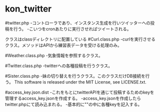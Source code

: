 kon_twitter
===========
#twitter.php
-コントローラであり、インスタンス生成を行いツイッターへの投稿を行う。
-こいつをcronあたりに実行させればツイートされる。

クラスはclassディレクトリに配置している
#Curl.class.php
-curlを実行させるクラス。メソッドはAPIから練習表データを受ける処理のみ。

#Weather.class.php
-気象情報を参照するクラス。

#Twitter.class.php
-twitterへの各種投稿を行うクラス。

#Sister.class.php
-妹の切り替えを行うクラス。このクラスだけDB接続を行う。
This software is released under the MIT License, see LICENSE.txt.

#access_key.json.dist
-これをもとにtwitterAPIを通じて投稿するためのkeyを管理するaccess_key.jsonを作成する。
-access_key.jsonを作成したらtwitter.phpにて読み込まれる。
-基本的に""の中に各種keyを記入する。

